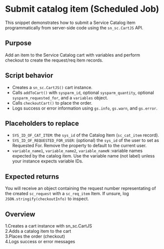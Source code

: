 # Submit catalog item (Scheduled Job)

This snippet demonstrates how to submit a Service Catalog item programmatically from server-side code using the `sn_sc.CartJS` API.

## Purpose

Add an item to the Service Catalog cart with variables and perform checkout to create the request/req item records.

## Script behavior

- Creates a `sn_sc.CartJS()` cart instance.
- Calls `addToCart()` with `sysparm_id`, optional `sysparm_quantity`, optional `sysparm_requested_for`, and a `variables` object.
- Calls `checkoutCart()` to place the order.
- Logs success or error information using `gs.info`, `gs.warn`, and `gs.error`.

## Placeholders to replace

- `SYS_ID_OF_CAT_ITEM`: the `sys_id` of the Catalog Item (`sc_cat_item` record).
- `SYS_ID_OF_REQUESTED_FOR_USER`: (optional) the `sys_id` of the user to set as Requested For. Remove the property to default to the current user.
- `variable_name1`, `variable_name2`, `variable_nameN` :variable names expected by the catalog item. Use the variable name (not label) unless your instance expects variable IDs.

## Expected returns

You will receive an object containing the request number representating of the created `sc_request` with a `sc_req_item` Item. If unsure, log `JSON.stringify(checkoutInfo)` to inspect.

## Overview
1.Creates a cart instance with sn_sc.CartJS</br>
2.Adds a catalog item to the cart</br>
3.Places the order (checkout)</br>
4.Logs success or error messages


